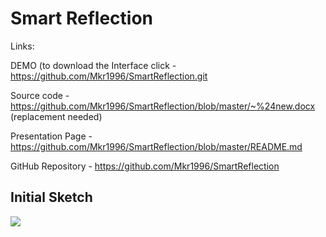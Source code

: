 # Smart Reflection

 
 Links:

DEMO (to download the Interface click - https://github.com/Mkr1996/SmartReflection.git

Source code - https://github.com/Mkr1996/SmartReflection/blob/master/~%24new.docx (replacement needed)

Presentation Page - https://github.com/Mkr1996/SmartReflection/blob/master/README.md

GitHub Repository - https://github.com/Mkr1996/SmartReflection

## Initial Sketch

![](https://github.com/Mkr1996/SmartReflection/blob/master/UI%20design.PNG)
